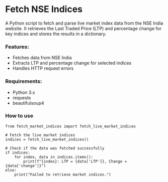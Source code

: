 # Fetch NSE Indices
 A Python script to fetch and parse live market index data from the NSE India website. It retrieves the Last Traded Price (LTP) and percentage change for key indices and stores the results in a dictionary.


### Features:

- Fetches data from NSE India
- Extracts LTP and percentage change for selected indices
- Handles HTTP request errors

### Requirements:

- Python 3.x
- requests
- beautifulsoup4

### How to use
```
from fetch_market_indices import fetch_live_market_indices

# Fetch the live market indices
indices = fetch_live_market_indices()

# Check if the data was fetched successfully
if indices:
    for index, data in indices.items():
        print(f"{index}: LTP = {data['LTP']}, Change = {data['change']}")
else:
    print("Failed to retrieve market indices.")
```



